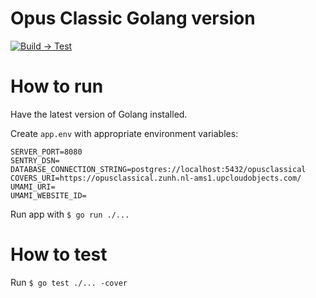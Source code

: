 # Opus Classic Golang version

[![Build → Test](https://github.com/Droidion/opus-classical-golang/actions/workflows/build.yml/badge.svg)](https://github.com/Droidion/opus-classical-golang/actions/workflows/build.yml)

# How to run

Have the latest version of Golang installed.

Create `app.env` with appropriate environment variables:

```dotenv
SERVER_PORT=8080
SENTRY_DSN=
DATABASE_CONNECTION_STRING=postgres://localhost:5432/opusclassical
COVERS_URI=https://opusclassical.zunh.nl-ams1.upcloudobjects.com/
UMAMI_URI=
UMAMI_WEBSITE_ID=
```

Run app with `$ go run ./...`

# How to test

Run `$ go test ./... -cover`
